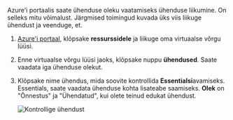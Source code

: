 Azure'i portaalis saate ühenduse oleku vaatamiseks ühenduse liikumine. On selleks mitu võimalust. Järgmised toimingud kuvada üks viis liikuge ühendust ja veenduge, et.

1. [Azure'i portaal](http://portal.azure.com), klõpsake **ressurssidele** ja liikuge oma virtuaalse võrgu lüüsi.
2. Enne virtuaalse võrgu lüüsi jaoks, klõpsake nuppu **ühendused**. Saate vaadata iga ühenduse olekut.
3. Klõpsake nime ühendus, mida soovite kontrollida **Essentialsi**avamiseks. Essentials, saate vaadata ühenduse kohta lisateabe saamiseks. **Olek** on "Õnnestus" ja "Ühendatud", kui olete teinud edukat ühendust.

    ![Kontrollige ühendust](./media/vpn-gateway-verify-connection-portal-rm-include/connectionsucceeded.png)